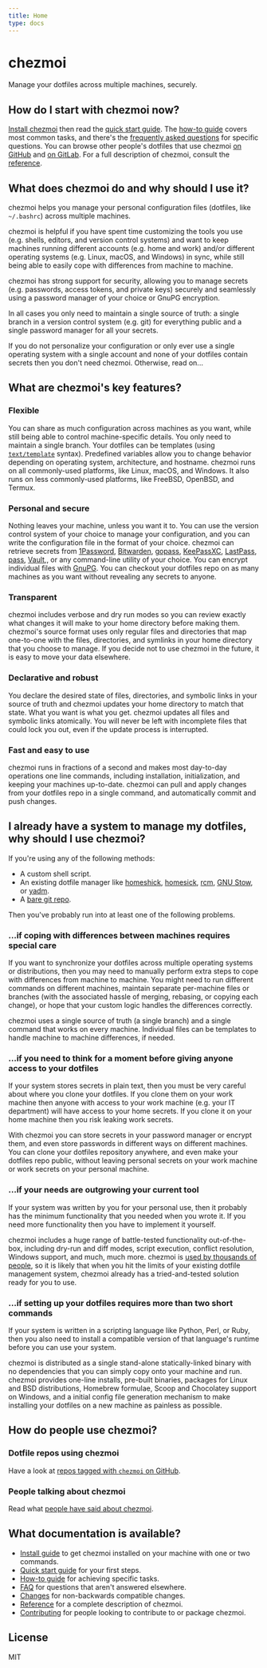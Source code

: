 ```yaml
---
title: Home
type: docs
---
```


# chezmoi

Manage your dotfiles across multiple machines, securely.

## How do I start with chezmoi now?

[Install chezmoi](/docs/install/) then read the [quick start
guide](/docs/quick-start/). The [how-to guide](/docs/how-to/) covers most common
tasks, and there's the [frequently asked questions](/docs/faq/) for specific
questions. You can browse other people's dotfiles that use chezmoi [on
GitHub](https://github.com/topics/chezmoi?o=desc&s=updated) and [on
GitLab](https://gitlab.com/search?search=chezmoi). For a full description of
chezmoi, consult the [reference](/docs/reference/).

## What does chezmoi do and why should I use it?

chezmoi helps you manage your personal configuration files (dotfiles, like
`~/.bashrc`) across multiple machines.

chezmoi is helpful if you have spent time customizing the tools you use (e.g.
shells, editors, and version control systems) and want to keep machines running
different accounts (e.g. home and work) and/or different operating systems (e.g.
Linux, macOS, and Windows) in sync, while still being able to easily cope with
differences from machine to machine.

chezmoi has strong support for security, allowing you to manage secrets (e.g.
passwords, access tokens, and private keys) securely and seamlessly using a
password manager of your choice or GnuPG encryption.

In all cases you only need to maintain a single source of truth: a single branch
in a version control system (e.g. git) for everything public and a single
password manager for all your secrets.

If you do not personalize your configuration or only ever use a single operating
system with a single account and none of your dotfiles contain secrets then you
don't need chezmoi. Otherwise, read on...

## What are chezmoi's key features?

### Flexible

You can share as much configuration across machines as you want, while still
being able to control machine-specific details. You only need to maintain a
single branch. Your dotfiles can be templates (using
[`text/template`](https://pkg.go.dev/text/template) syntax). Predefined
variables allow you to change behavior depending on operating system,
architecture, and hostname. chezmoi runs on all commonly-used platforms, like
Linux, macOS, and Windows. It also runs on less commonly-used platforms, like
FreeBSD, OpenBSD, and Termux.

### Personal and secure

Nothing leaves your machine, unless you want it to. You can use the version
control system of your choice to manage your configuration, and you can write
the configuration file in the format of your choice. chezmoi can retrieve
secrets from [1Password](https://1password.com/),
[Bitwarden](https://bitwarden.com/), [gopass](https://www.gopass.pw/),
[KeePassXC](https://keepassxc.org/), [LastPass](https://lastpass.com/),
[pass](https://www.passwordstore.org/), [Vault](https://www.vaultproject.io/),,
or any command-line utility of your choice. You can encrypt individual files
with [GnuPG](https://www.gnupg.org). You can checkout your dotfiles repo on as
many machines as you want without revealing any secrets to anyone.

### Transparent

chezmoi includes verbose and dry run modes so you can review exactly what
changes it will make to your home directory before making them. chezmoi's source
format uses only regular files and directories that map one-to-one with the
files, directories, and symlinks in your home directory that you choose to
manage. If you decide not to use chezmoi in the future, it is easy to move your
data elsewhere.

### Declarative and robust

You declare the desired state of files, directories, and symbolic links in your
source of truth and chezmoi updates your home directory to match that state.
What you want is what you get. chezmoi updates all files and symbolic links
atomically. You will never be left with incomplete files that could lock you
out, even if the update process is interrupted.

### Fast and easy to use

chezmoi runs in fractions of a second and makes most day-to-day operations one
line commands, including installation, initialization, and keeping your machines
up-to-date. chezmoi can pull and apply changes from your dotfiles repo in a
single command, and automatically commit and push changes.

## I already have a system to manage my dotfiles, why should I use chezmoi?

If you're using any of the following methods:

* A custom shell script.
* An existing dotfile manager like
  [homeshick](https://github.com/andsens/homeshick),
  [homesick](https://github.com/technicalpickles/homesick),
  [rcm](https://github.com/thoughtbot/rcm), [GNU
  Stow](https://www.gnu.org/software/stow/), or [yadm](https://yadm.io/).
* A [bare git repo](https://www.atlassian.com/git/tutorials/dotfiles).

Then you've probably run into at least one of the following problems.

### ...if coping with differences between machines requires special care

If you want to synchronize your dotfiles across multiple operating systems or
distributions, then you may need to manually perform extra steps to cope with
differences from machine to machine. You might need to run different commands on
different machines, maintain separate per-machine files or branches (with the
associated hassle of merging, rebasing, or copying each change), or hope that
your custom logic handles the differences correctly.

chezmoi uses a single source of truth (a single branch) and a single command
that works on every machine. Individual files can be templates to handle machine
to machine differences, if needed.

### ...if you need to think for a moment before giving anyone access to your dotfiles

If your system stores secrets in plain text, then you must be very careful about
where you clone your dotfiles. If you clone them on your work machine then
anyone with access to your work machine (e.g. your IT department) will have
access to your home secrets. If you clone it on your home machine then you risk
leaking work secrets.

With chezmoi you can store secrets in your password manager or encrypt them, and
even store passwords in different ways on different machines. You can clone your
dotfiles repository anywhere, and even make your dotfiles repo public, without
leaving personal secrets on your work machine or work secrets on your personal
machine.

### ...if your needs are outgrowing your current tool

If your system was written by you for your personal use, then it probably has
the minimum functionality that you needed when you wrote it. If you need more
functionality then you have to implement it yourself.

chezmoi includes a huge range of battle-tested functionality out-of-the-box,
including dry-run and diff modes, script execution, conflict resolution, Windows
support, and much, much more. chezmoi is [used by thousands of
people](https://github.com/twpayne/chezmoi/stargazers), so it is likely that
when you hit the limits of your existing dotfile management system, chezmoi
already has a tried-and-tested solution ready for you to use.

### ...if setting up your dotfiles requires more than two short commands

If your system is written in a scripting language like Python, Perl, or Ruby,
then you also need to install a compatible version of that language's runtime
before you can use your system.

chezmoi is distributed as a single stand-alone statically-linked binary with no
dependencies that you can simply copy onto your machine and run. chezmoi
provides one-line installs, pre-built binaries, packages for Linux and BSD
distributions, Homebrew formulae, Scoop and Chocolatey support on Windows, and a
initial config file generation mechanism to make installing your dotfiles on a
new machine as painless as possible.

## How do people use chezmoi?

### Dotfile repos using chezmoi

Have a look at [repos tagged with `chezmoi` on
GitHub](https://github.com/topics/chezmoi?o=desc&s=updated).

### People talking about chezmoi

Read what [people have said about chezmoi](docs/MEDIA.md).

## What documentation is available?

* [Install guide](/docs/install/) to get chezmoi installed on your machine with
  one or two commands.
* [Quick start guide](/docs/quick-start/) for your first steps.
* [How-to guide](/docs/how-to/) for achieving specific tasks.
* [FAQ](/docs/faq/) for questions that aren't answered elsewhere.
* [Changes](/docs/changes/) for non-backwards compatible changes.
* [Reference](/docs/reference/) for a complete description of chezmoi.
* [Contributing](/docs/contributing/) for people looking to contribute to or
  package chezmoi.

## License

MIT

